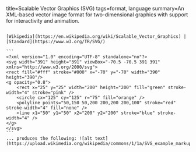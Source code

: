 title=Scalable Vector Graphics (SVG)
tags=format, language
summary=An XML-based vector image format for two-dimensional graphics with support for interactivity and animation.
~~~~~~

[Wikipedia](https://en.wikipedia.org/wiki/Scalable_Vector_Graphics) | [Standard](https://www.w3.org/TR/SVG/)

```
<?xml version="1.0" encoding="UTF-8" standalone="no"?>
<svg width="391" height="391" viewBox="-70.5 -70.5 391 391" xmlns="http://www.w3.org/2000/svg">
<rect fill="#fff" stroke="#000" x="-70" y="-70" width="390" height="390"/>
<g opacity="0.8">
	<rect x="25" y="25" width="200" height="200" fill="green" stroke-width="4" stroke="pink" />
	<circle cx="125" cy="125" r="75" fill="orange" />
	<polyline points="50,150 50,200 200,200 200,100" stroke="red" stroke-width="4" fill="none" />
	<line x1="50" y1="50" x2="200" y2="200" stroke="blue" stroke-width="4" />
</g>
</svg>
```
... produces the following: ![alt text](https://upload.wikimedia.org/wikipedia/commons/1/1a/SVG_example_markup_grid.svg)

